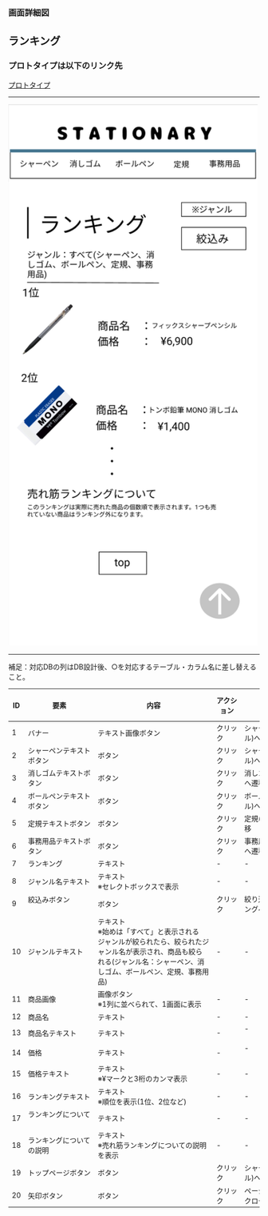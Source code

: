 ### 画面詳細図
## ランキング
### プロトタイプは以下のリンク先
[プロトタイプ](https://www.figma.com/file/YN8g4ahM3raStzCZMDXhNA/stationary?node-id=1%3A2)
*****
<img src="../img/ランキング.png" width="500">

*****
補足：対応DBの列はDB設計後、○を対応するテーブル・カラム名に差し替えること。

| ID | 要素 | 内容 | アクション | イベント | 対応DB |
|----|------|-----|------------|---------|-------|
|1   |バナー　　　　　　       |テキスト画像ボタン|クリック|シャーペン(ジャンル)へ遷移|-|
|2   |シャーペンテキストボタン　|ボタン　　　　　　|クリック|シャーペン(ジャンル)へ遷移|-|
|3   |消しゴムテキストボタン   |ボタン　　　　　　|クリック|消しゴム(ジャンル)へ遷移|-|
|4   |ボールペンテキストボタン |ボタン　　　　　　|クリック|ボールペン(ジャンル)へ遷移|-|
|5   |定規テキストボタン       |ボタン　　　　　　|クリック|定規(ジャンル)へ遷移|-|
|6   |事務用品テキストボタン   |ボタン　　　　　　|クリック|事務用品(ジャンル)へ遷移|-|
|7   |ランキング　　　　       |テキスト　　　　　|-    　|-        　　　　　　　　|-|
|8   |ジャンル名テキスト　     |テキスト<br>※セレクトボックスで表示|-|-            |-|
|9   |絞込みボタン       　　　|ボタン　　　　　　|クリック|絞り込まれたランキングページへ遷移|○|
|10  |ジャンルテキスト　　     |テキスト<br>※始めは「すべて」と表示される<br>ジャンルが絞られたら、絞られたジャンル名が表示され、商品も絞られる(ジャンル名：シャーペン、消しゴム、ボールペン、定規、事務用品)|-|-|-|
|11  |商品画像　　　　　       |画像ボタン<br>※1列に並べられて、1画面に表示|-    　|-        　　　　　　　　|○|
|12  |商品名　　　　　　       |テキスト　　　　　|-    　|-        　　　　　　　　|-|
|13  |商品名テキスト　　       |テキスト　　　　　|-    　|-      　　　　　　　　　|○|
|14  |価格　　　　　　　       |テキスト　　　　　|-    　|-      　　　　　　　　　|-|
|15  |価格テキスト　　　       |テキスト<br>※¥マークと3桁のカンマ表示|-|-　　　　　　|○|
|16  |ランキングテキスト       |テキスト<br>※順位を表示(1位、2位など)|-  |-      　|-|
|17  |ランキングについて 　　　 |テキスト　　　　　　　　　　　　　　　|-  |-      　|-|
|18  |ランキングについての説明  |テキスト<br>※売れ筋ランキングについての説明を表示|-  |-|-|
|19  |トップページボタン       |ボタン　　　　　　|クリック|シャーペン(ジャンル)へ遷移|-|
|20  |矢印ボタン　　　　　　　　|ボタン　　|クリック　　|ページ上部へ自動スクロール　　　　|-|
